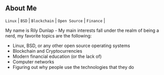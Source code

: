 ## About Me
`Linux` | `BSD` | `Blockchain` | `Open Source` | `Finance` |

My name is Rily Dunlap - My main interests fall under the realm of being a nerd, my favorite topics are the following:
- Linux, BSD, or any other open source operating systems
- Blockchain and Cryptocurrencies
- Modern financial education (or the lack of)
- Computer networks
- Figuring out why people use the technologies that they do
